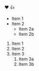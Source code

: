 :heart:
:+1:
* Item 1
* Item 2
  * Item 2a
  * Item 2b
1. Item 1
2. Item 2
3. Item 3
   1. Item 3a
   2. Item 3b

